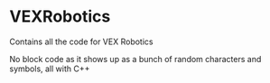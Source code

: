 # VEXRobotics
Contains all the code for VEX Robotics

No block code as it shows up as a bunch of random characters and symbols, all with C++